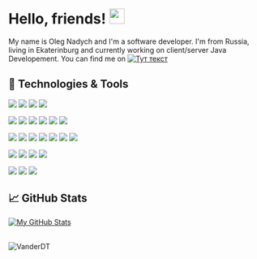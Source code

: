 # Hello, friends! <img src="https://raw.githubusercontent.com/MartinHeinz/MartinHeinz/master/wave.gif" width="30px">

My name is Oleg Nadych and I'm a software developer. I'm from Russia, living in Ekaterinburg and currently working on client/server Java Developement. You can find me on [![Тут текст](http://component-m.ru/wp-content/uploads/2021/11/linkedin20.png)](https://www.linkedin.com/in/oleg-nadych-a8b06012a) 

## 🔧 Technologies & Tools
![](https://img.shields.io/badge/Code-Java-informational?style=flat&logo=java&logoColor=white&color=1283c4)
![](https://img.shields.io/badge/Code-Spring-informational?style=flat&logo=spring&logoColor=white&color=1283c4)
![](https://img.shields.io/badge/Code-SpringBoot-informational?style=flat&logo=spring-boot&logoColor=white&color=1283c4)
![](https://img.shields.io/badge/Code-SpringSecurity-informational?style=flat&logo=Spring-Security&logoColor=white&color=1283c4)

![](https://img.shields.io/badge/Tools-Hibernate-informational?style=flat&logo=hibernate&logoColor=white&color=f48041)
![](https://img.shields.io/badge/Tools-MySQL-informational?style=flat&logo=mysql&logoColor=white&color=f48041)
![](https://img.shields.io/badge/Tools-PostgreSQL-informational?style=flat&logo=postgresql&logoColor=white&color=f48041)
![](https://img.shields.io/badge/Tools-Maven-informational?style=flat&logo=ApacheMaven&logoColor=white&color=f48041)
![](https://img.shields.io/badge/Tools-Flyway-informational?style=flat&logo=flyway&logoColor=white&color=f48041)
![](https://img.shields.io/badge/Tools-Liquibase-informational?style=flat&logo=liquibase&logoColor=white&color=f48041)

![](https://img.shields.io/badge/Code-NodeJS-informational?style=flat&logo=nodedotjs&logoColor=white&color=339933)
![](https://img.shields.io/badge/Code-AngularJS-informational?style=flat&logo=angularjs&logoColor=white&color=339933)
![](https://img.shields.io/badge/Code-JavaScript-informational?style=flat&logo=javascript&logoColor=white&color=339933)
![](https://img.shields.io/badge/Code-JQuery-informational?style=flat&logo=jquery&logoColor=white&color=339933)
![](https://img.shields.io/badge/Code-HTML-informational?style=flat&logo=html5&logoColor=white&color=339933)
![](https://img.shields.io/badge/Code-CSS-informational?style=flat&logo=css3&logoColor=white&color=339933)
![](https://img.shields.io/badge/Code-BootStrap-informational?style=flat&logo=bootstrap&logoColor=white&color=339933)

![](https://img.shields.io/badge/Tools-Swagger-informational?style=flat&logo=swagger&logoColor=white&color=339933)
![](https://img.shields.io/badge/Tools-Thymeleaf-informational?style=flat&logo=Thymeleaf&logoColor=white&color=339933)
![](https://img.shields.io/badge/Tools-Vaadin-informational?style=flat&logo=vaadin&logoColor=white&color=339933)
![](https://img.shields.io/badge/Tools-GitLab-informational?style=flat&logo=GitLab&logoColor=white&color=339933)

![](https://img.shields.io/badge/Editor-IntelliJ_IDEA-informational?style=flat&logo=intellij-idea&logoColor=white&color=339933)
![](https://img.shields.io/badge/Tools-Jira-informational?style=flat&logo=jira&logoColor=white&color=339933)
![](https://img.shields.io/badge/Messenger-Slack-informational?style=flat&logo=Slack&logoColor=white&color=339933) 


## &#x1f4c8; GitHub Stats

<a href="https://github.com/VanderDT">
  <img align="center" src="https://github-readme-stats.vercel.app/api?username=VanderDT&show_icons=true&line_height=27&count_private=falsh&title_color=ffffff&text_color=c9cacc&icon_color=2bbc8a&bg_color=1d1f21" alt="My GitHub Stats" />
</a>
<br><br>
<p align="left"><img src="https://komarev.com/ghpvc/?username=VanderDT&label=Profile%20views&color=2bbc8a&style=flat" alt="VanderDT"/></p>


<!--
**VanderDT/VanderDT** is a ✨ _special_ ✨ repository because its `README.md` (this file) appears on your GitHub profile.

Here are some ideas to get you started:

- 🔭 I’m currently working on ...
- 🌱 I’m currently learning ...
- 👯 I’m looking to collaborate on ...
- 🤔 I’m looking for help with ...
- 💬 Ask me about ...
- 📫 How to reach me: ...
- 😄 Pronouns: ...
- ⚡ Fun fact: ...
-->
